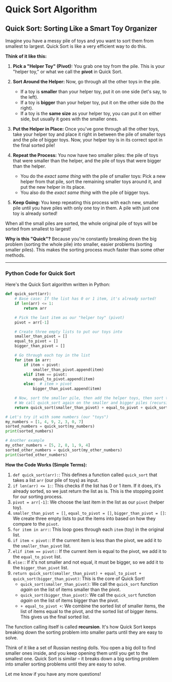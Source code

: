 # Quick Sort Algorithm

## Quick Sort: Sorting Like a Smart Toy Organizer

Imagine you have a messy pile of toys and you want to sort them from smallest to largest. Quick Sort is like a very efficient way to do this.

**Think of it like this:**

1. **Pick a "Helper Toy" (Pivot):** You grab one toy from the pile. This is your "helper toy," or what we call the **pivot** in Quick Sort.

2. **Sort Around the Helper:** Now, go through all the other toys in the pile.
    * If a toy is **smaller** than your helper toy, put it on one side (let's say, to the left).
    * If a toy is **bigger** than your helper toy, put it on the other side (to the right).
    * If a toy is the **same size** as your helper toy, you can put it on either side, but usually it goes with the smaller ones.

3. **Put the Helper in Place:** Once you've gone through all the other toys, take your helper toy and place it right in between the pile of smaller toys and the pile of bigger toys. Now, your helper toy is in its correct spot in the final sorted pile!

4. **Repeat the Process:** You now have two smaller piles: the pile of toys that were smaller than the helper, and the pile of toys that were bigger than the helper.
    * You do the *exact same thing* with the pile of smaller toys: Pick a new helper from that pile, sort the remaining smaller toys around it, and put the new helper in its place.
    * You also do the *exact same thing* with the pile of bigger toys.

5. **Keep Going:** You keep repeating this process with each new, smaller pile until you have piles with only one toy in them. A pile with just one toy is already sorted!

When all the small piles are sorted, the whole original pile of toys will be sorted from smallest to largest!

**Why is this "Quick"?** Because you're constantly breaking down the big problem (sorting the whole pile) into smaller, easier problems (sorting smaller piles). This makes the sorting process much faster than some other methods.

---

### Python Code for Quick Sort

Here's the Quick Sort algorithm written in Python:

```python
def quick_sort(arr):
    # Base case: If the list has 0 or 1 item, it's already sorted!
    if len(arr) <= 1:
        return arr

    # Pick the last item as our "helper toy" (pivot)
    pivot = arr[-1]

    # Create three empty lists to put our toys into
    smaller_than_pivot = []
    equal_to_pivot = []
    bigger_than_pivot = []

    # Go through each toy in the list
    for item in arr:
        if item < pivot:
            smaller_than_pivot.append(item)
        elif item == pivot:
            equal_to_pivot.append(item)
        else:  # item > pivot
            bigger_than_pivot.append(item)

    # Now, sort the smaller pile, then add the helper toys, then sort the bigger pile
    # We call quick_sort again on the smaller and bigger piles (recursion!)
    return quick_sort(smaller_than_pivot) + equal_to_pivot + quick_sort(bigger_than_pivot)

# Let's try it with some numbers (our "toys")
my_numbers = [1, 4, 9, 2, 3, 0, 7]
sorted_numbers = quick_sort(my_numbers)
print(sorted_numbers)

# Another example
my_other_numbers = [5, 2, 8, 1, 9, 4]
sorted_other_numbers = quick_sort(my_other_numbers)
print(sorted_other_numbers)
```

**How the Code Works (Simple Terms):**

1. `def quick_sort(arr):`: This defines a function called `quick_sort` that takes a list `arr` (our pile of toys) as input.
2. `if len(arr) <= 1:`: This checks if the list has 0 or 1 item. If it does, it's already sorted, so we just return the list as is. This is the stopping point for our sorting process.
3. `pivot = arr[-1]`: We choose the last item in the list as our `pivot` (helper toy).
4. `smaller_than_pivot = []`, `equal_to_pivot = []`, `bigger_than_pivot = []`: We create three empty lists to put the items into based on how they compare to the `pivot`.
5. `for item in arr:`: This loop goes through each `item` (toy) in the original list.
6. `if item < pivot:`: If the current item is less than the pivot, we add it to the `smaller_than_pivot` list.
7. `elif item == pivot:`: If the current item is equal to the pivot, we add it to the `equal_to_pivot` list.
8. `else:`: If it's not smaller and not equal, it must be bigger, so we add it to the `bigger_than_pivot` list.
9. `return quick_sort(smaller_than_pivot) + equal_to_pivot + quick_sort(bigger_than_pivot)`: This is the core of Quick Sort!
    * `quick_sort(smaller_than_pivot)`: We call the `quick_sort` function *again* on the list of items smaller than the pivot.
    * `quick_sort(bigger_than_pivot)`: We call the `quick_sort` function *again* on the list of items bigger than the pivot.
    * `+ equal_to_pivot +`: We combine the sorted list of smaller items, the list of items equal to the pivot, and the sorted list of bigger items. This gives us the final sorted list.

The function calling itself is called **recursion**. It's how Quick Sort keeps breaking down the sorting problem into smaller parts until they are easy to solve.

Think of it like a set of Russian nesting dolls. You open a big doll to find smaller ones inside, and you keep opening them until you get to the smallest one. Quick Sort is similar – it breaks down a big sorting problem into smaller sorting problems until they are easy to solve.

Let me know if you have any more questions!
